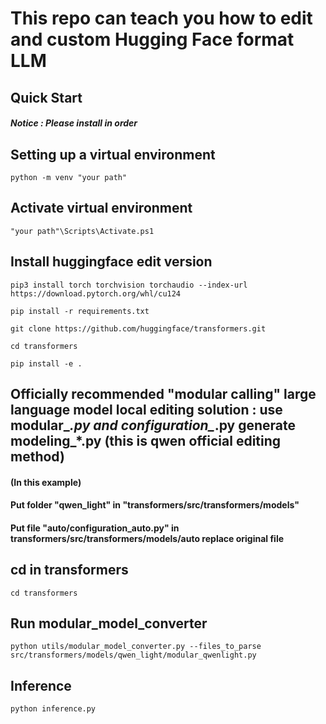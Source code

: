 # This repo can teach you how to edit and custom Hugging Face format LLM

## Quick Start

#### *Notice : Please install in order*

## Setting up a virtual environment
```
python -m venv "your path"
```

## Activate virtual environment
```
"your path"\Scripts\Activate.ps1
```

## Install huggingface edit version
```
pip3 install torch torchvision torchaudio --index-url https://download.pytorch.org/whl/cu124
```
```
pip install -r requirements.txt
```
```
git clone https://github.com/huggingface/transformers.git
```
```
cd transformers
```
```
pip install -e .
```

## Officially recommended "modular calling" large language model local editing solution : use modular_*.py and configuration_*.py generate modeling_*.py (this is qwen official editing method)


#### (In this example)
#### Put folder "qwen_light" in "transformers/src/transformers/models"
#### Put file "auto/configuration_auto.py" in transformers/src/transformers/models/auto replace original file

## cd in transformers
```
cd transformers
```

## Run modular_model_converter
```
python utils/modular_model_converter.py --files_to_parse src/transformers/models/qwen_light/modular_qwenlight.py
```

## Inference
```
python inference.py
```
